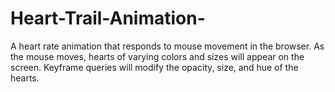 # Heart-Trail-Animation-
A heart rate animation that responds to mouse movement in the browser. As the mouse moves, hearts of varying colors and sizes will appear on the screen. Keyframe queries will modify the opacity, size, and hue of the hearts.
